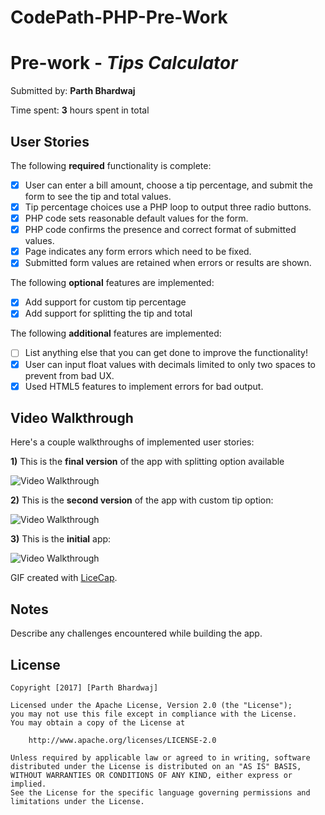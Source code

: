 # CodePath-PHP-Pre-Work
# Pre-work - *Tips Calculator*

Submitted by: **Parth Bhardwaj**

Time spent: **3** hours spent in total

## User Stories

The following **required** functionality is complete:
* [X] User can enter a bill amount, choose a tip percentage, and submit the form to see the tip and total values.
* [X] Tip percentage choices use a PHP loop to output three radio buttons.
* [X] PHP code sets reasonable default values for the form.
* [X] PHP code confirms the presence and correct format of submitted values.
* [X] Page indicates any form errors which need to be fixed.
* [X] Submitted form values are retained when errors or results are shown.

The following **optional** features are implemented:
* [X] Add support for custom tip percentage
* [X] Add support for splitting the tip and total

The following **additional** features are implemented:

* [ ] List anything else that you can get done to improve the functionality!
* [X] User can input float values with decimals limited to only two spaces to prevent from bad UX.
* [X] Used HTML5 features to implement errors for bad output.

## Video Walkthrough

Here's a couple walkthroughs of implemented user stories:

**1)** This is the **final version** of the app with splitting option available

<img src='http://i.imgur.com/912hWwK.gif' title='Video Walkthrough' width='' alt='Video Walkthrough' />

**2)** This is the **second version** of the app with custom tip option:

<img src='http://i.imgur.com/V4P61Ns.gif' title='Video Walkthrough' width='' alt='Video Walkthrough' />

**3)** This is the **initial** app:

<img src='http://i.imgur.com/O0dfn1n.gif' title='Video Walkthrough' width='' alt='Video Walkthrough' />

GIF created with [LiceCap](http://www.cockos.com/licecap/).

## Notes

Describe any challenges encountered while building the app.

## License

    Copyright [2017] [Parth Bhardwaj]

    Licensed under the Apache License, Version 2.0 (the "License");
    you may not use this file except in compliance with the License.
    You may obtain a copy of the License at

        http://www.apache.org/licenses/LICENSE-2.0

    Unless required by applicable law or agreed to in writing, software
    distributed under the License is distributed on an "AS IS" BASIS,
    WITHOUT WARRANTIES OR CONDITIONS OF ANY KIND, either express or implied.
    See the License for the specific language governing permissions and
    limitations under the License.
